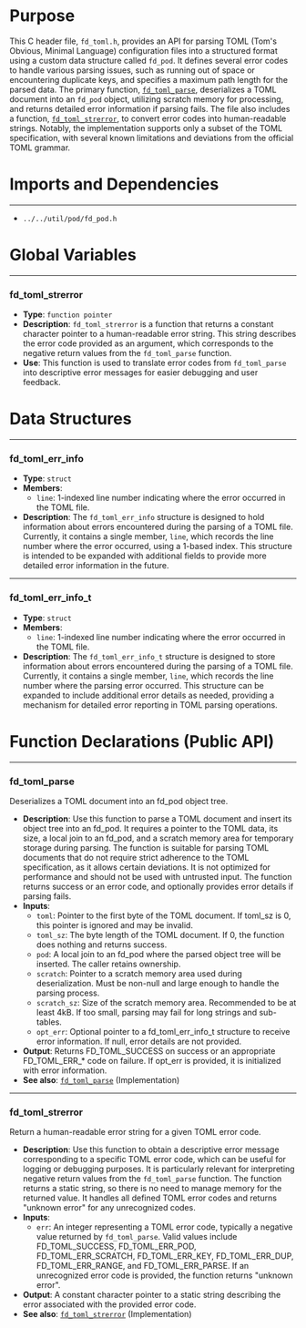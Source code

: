 # Purpose
This C header file, `fd_toml.h`, provides an API for parsing TOML (Tom's Obvious, Minimal Language) configuration files into a structured format using a custom data structure called `fd_pod`. It defines several error codes to handle various parsing issues, such as running out of space or encountering duplicate keys, and specifies a maximum path length for the parsed data. The primary function, [`fd_toml_parse`](#fd_toml_parse), deserializes a TOML document into an `fd_pod` object, utilizing scratch memory for processing, and returns detailed error information if parsing fails. The file also includes a function, [`fd_toml_strerror`](#fd_toml_strerror), to convert error codes into human-readable strings. Notably, the implementation supports only a subset of the TOML specification, with several known limitations and deviations from the official TOML grammar.
# Imports and Dependencies

---
- `../../util/pod/fd_pod.h`


# Global Variables

---
### fd\_toml\_strerror
- **Type**: `function pointer`
- **Description**: `fd_toml_strerror` is a function that returns a constant character pointer to a human-readable error string. This string describes the error code provided as an argument, which corresponds to the negative return values from the `fd_toml_parse` function.
- **Use**: This function is used to translate error codes from `fd_toml_parse` into descriptive error messages for easier debugging and user feedback.


# Data Structures

---
### fd\_toml\_err\_info
- **Type**: `struct`
- **Members**:
    - `line`: 1-indexed line number indicating where the error occurred in the TOML file.
- **Description**: The `fd_toml_err_info` structure is designed to hold information about errors encountered during the parsing of a TOML file. Currently, it contains a single member, `line`, which records the line number where the error occurred, using a 1-based index. This structure is intended to be expanded with additional fields to provide more detailed error information in the future.


---
### fd\_toml\_err\_info\_t
- **Type**: `struct`
- **Members**:
    - `line`: 1-indexed line number indicating where the error occurred in the TOML file.
- **Description**: The `fd_toml_err_info_t` structure is designed to store information about errors encountered during the parsing of a TOML file. Currently, it contains a single member, `line`, which records the line number where the parsing error occurred. This structure can be expanded to include additional error details as needed, providing a mechanism for detailed error reporting in TOML parsing operations.


# Function Declarations (Public API)

---
### fd\_toml\_parse<!-- {{#callable_declaration:fd_toml_parse}} -->
Deserializes a TOML document into an fd_pod object tree.
- **Description**: Use this function to parse a TOML document and insert its object tree into an fd_pod. It requires a pointer to the TOML data, its size, a local join to an fd_pod, and a scratch memory area for temporary storage during parsing. The function is suitable for parsing TOML documents that do not require strict adherence to the TOML specification, as it allows certain deviations. It is not optimized for performance and should not be used with untrusted input. The function returns success or an error code, and optionally provides error details if parsing fails.
- **Inputs**:
    - `toml`: Pointer to the first byte of the TOML document. If toml_sz is 0, this pointer is ignored and may be invalid.
    - `toml_sz`: The byte length of the TOML document. If 0, the function does nothing and returns success.
    - `pod`: A local join to an fd_pod where the parsed object tree will be inserted. The caller retains ownership.
    - `scratch`: Pointer to a scratch memory area used during deserialization. Must be non-null and large enough to handle the parsing process.
    - `scratch_sz`: Size of the scratch memory area. Recommended to be at least 4kB. If too small, parsing may fail for long strings and sub-tables.
    - `opt_err`: Optional pointer to a fd_toml_err_info_t structure to receive error information. If null, error details are not provided.
- **Output**: Returns FD_TOML_SUCCESS on success or an appropriate FD_TOML_ERR_* code on failure. If opt_err is provided, it is initialized with error information.
- **See also**: [`fd_toml_parse`](fd_toml.c.driver.md#fd_toml_parse)  (Implementation)


---
### fd\_toml\_strerror<!-- {{#callable_declaration:fd_toml_strerror}} -->
Return a human-readable error string for a given TOML error code.
- **Description**: Use this function to obtain a descriptive error message corresponding to a specific TOML error code, which can be useful for logging or debugging purposes. It is particularly relevant for interpreting negative return values from the `fd_toml_parse` function. The function returns a static string, so there is no need to manage memory for the returned value. It handles all defined TOML error codes and returns "unknown error" for any unrecognized codes.
- **Inputs**:
    - `err`: An integer representing a TOML error code, typically a negative value returned by `fd_toml_parse`. Valid values include FD_TOML_SUCCESS, FD_TOML_ERR_POD, FD_TOML_ERR_SCRATCH, FD_TOML_ERR_KEY, FD_TOML_ERR_DUP, FD_TOML_ERR_RANGE, and FD_TOML_ERR_PARSE. If an unrecognized error code is provided, the function returns "unknown error".
- **Output**: A constant character pointer to a static string describing the error associated with the provided error code.
- **See also**: [`fd_toml_strerror`](fd_toml.c.driver.md#fd_toml_strerror)  (Implementation)


